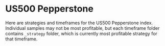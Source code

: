 # US500 Pepperstone

Here are strategies and timeframes for the US500 Pepperstone index. Individual samples may not be most profitable, but each
timeframe folder contains `_strategy` folder, which is currently most profitable strategy for that timeframe.
